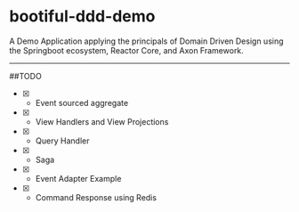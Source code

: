 # bootiful-ddd-demo
A Demo Application applying the principals of Domain Driven Design using the Springboot ecosystem, Reactor Core, and Axon Framework.


---
##TODO
- [x] - Event sourced aggregate
- [x] - View Handlers and View Projections
- [x] - Query Handler
- [x] - Saga
- [x] - Event Adapter Example
- [x] - Command Response using Redis
